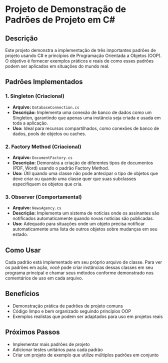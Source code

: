 # Projeto de Demonstração de Padrões de Projeto em C#

## Descrição
Este projeto demonstra a implementação de três importantes padrões de projeto usando C# e princípios de Programação Orientada a Objetos (OOP). O objetivo é fornecer exemplos práticos e reais de como esses padrões podem ser aplicados em situações do mundo real.

## Padrões Implementados

### 1. Singleton (Criacional)
- **Arquivo:** `DatabaseConnection.cs`
- **Descrição:** Implementa uma conexão de banco de dados como um Singleton, garantindo que apenas uma instância seja criada e usada em toda a aplicação.
- **Uso:** Ideal para recursos compartilhados, como conexões de banco de dados, pools de objetos ou caches.

### 2. Factory Method (Criacional)
- **Arquivo:** `DocumentFactory.cs`
- **Descrição:** Demonstra a criação de diferentes tipos de documentos (PDF, Word) usando o padrão Factory Method.
- **Uso:** Útil quando uma classe não pode antecipar o tipo de objetos que deve criar ou quando uma classe quer que suas subclasses especifiquem os objetos que cria.

### 3. Observer (Comportamental)
- **Arquivo:** `NewsAgency.cs`
- **Descrição:** Implementa um sistema de notícias onde os assinantes são notificados automaticamente quando novas notícias são publicadas.
- **Uso:** Adequado para situações onde um objeto precisa notificar automaticamente uma lista de outros objetos sobre mudanças em seu estado.

## Como Usar
Cada padrão está implementado em seu próprio arquivo de classe. Para ver os padrões em ação, você pode criar instâncias dessas classes em seu programa principal e chamar seus métodos conforme demonstrado nos comentários de uso em cada arquivo.

## Benefícios
- Demonstração prática de padrões de projeto comuns
- Código limpo e bem organizado seguindo princípios OOP
- Exemplos realistas que podem ser adaptados para uso em projetos reais

## Próximos Passos
- Implementar mais padrões de projeto
- Adicionar testes unitários para cada padrão
- Criar um projeto de exemplo que utilize múltiplos padrões em conjunto
 